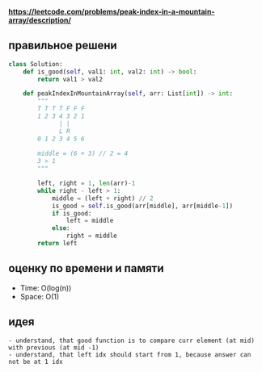 **https://leetcode.com/problems/peak-index-in-a-mountain-array/description/**

## правильное решени
```python
class Solution:
    def is_good(self, val1: int, val2: int) -> bool:
        return val1 > val2

    def peakIndexInMountainArray(self, arr: List[int]) -> int:
        """
        T T T T F F F
        1 2 3 4 3 2 1
              | |
              L R
        0 1 2 3 4 5 6
                
        middle = (6 + 3) // 2 = 4
        3 > 1
        """

        left, right = 1, len(arr)-1
        while right - left > 1:
            middle = (left + right) // 2
            is_good = self.is_good(arr[middle], arr[middle-1])
            if is_good:
                left = middle
            else:
                right = middle
        return left
```

## оценку по времени и памяти
- Time: O(log(n))
- Space: O(1)

## идея
```text
- understand, that good function is to compare curr element (at mid) with previous (at mid -1)
- understand, that left idx should start from 1, because answer can not be at 1 idx
```